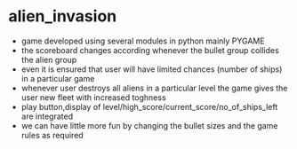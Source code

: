 # alien_invasion
* game developed using several modules in python mainly PYGAME
* the scoreboard changes according whenever the bullet group collides the alien group
* even it is ensured that user will have limited chances (number of ships) in a particular game
* whenever user destroys all aliens in a particular level the game gives the user new fleet with increased toghness
* play button,display of level/high_score/current_score/no_of_ships_left are integrated
* we can have little more fun by changing the bullet sizes and the game rules as required

